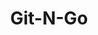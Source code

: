 ---
title: "Git-N-Go"
url: /clinton/git-n-go-south-charles-g-seivers-boulevard/
shop: convenience
---